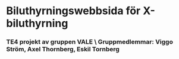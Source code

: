 # Biluthyrningswebbsida för X-biluthyrning
### TE4 projekt av gruppen VALE \ Gruppmedlemmar: Viggo Ström, Axel Thornberg, Eskil Tornberg
